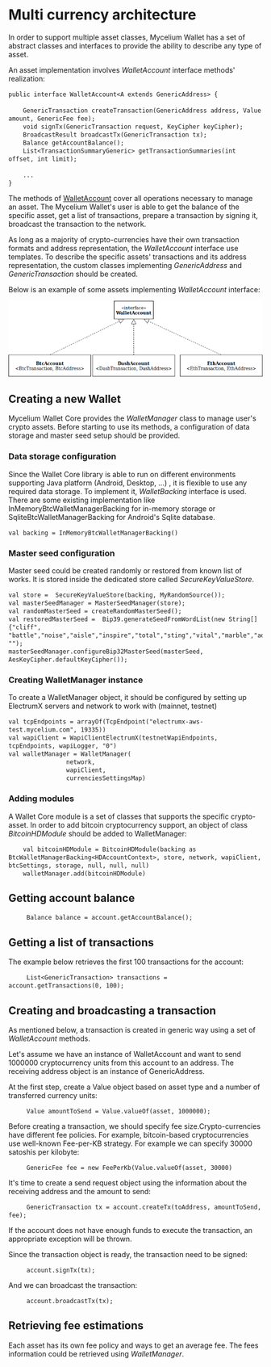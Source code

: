 # Multi currency architecture

In order to support multiple asset classes, Mycelium Wallet has a set of abstract classes 
and interfaces to provide the ability to describe any type of asset.

An asset implementation involves *WalletAccount* interface methods' realization:

```
public interface WalletAccount<A extends GenericAddress> {

    GenericTransaction createTransaction(GenericAddress address, Value amount, GenericFee fee);
    void signTx(GenericTransaction request, KeyCipher keyCipher);
    BroadcastResult broadcastTx(GenericTransaction tx);
    Balance getAccountBalance();
    List<TransactionSummaryGeneric> getTransactionSummaries(int offset, int limit);

    ...
}

```
The methods of [WalletAccount](../walletcore/src/main/java/com/mycelium/wapi/wallet/WalletAccount.java) cover all operations necessary to manage an asset. 
The Mycelium Wallet's user is able to get the balance of the specific asset, get a list of transactions,
prepare a transaction by signing it, broadcast the transaction to the network. 

As long as a majority of crypto-currencies have their own transaction formats
and address representation, the *WalletAccount* interface use templates. To describe the specific 
assets' transactions and its address representation, the custom classes implementing *GenericAddress* and *GenericTransaction*
should be created.
 
Below is an example of some assets implementing *WalletAccount* interface:


![Image](images/accs.png)

## Creating a new Wallet

Mycelium Wallet Core provides the *WalletManager* class to manage user's crypto assets. Before starting
to use its methods, a configuration of data storage and master seed setup should be provided.

### Data storage configuration

Since the Wallet Core library is able to run on different environments supporting Java platform 
(Android, Desktop, ...) , it is flexible to use any required data storage.
To implement it, *WalletBacking* interface is used. There are some existing implementation like
InMemoryBtcWalletManagerBacking for in-memory storage or SqliteBtcWalletManagerBacking for Android's
Sqlite database.

```
val backing = InMemoryBtcWalletManagerBacking()

```

### Master seed configuration

Master seed could be created randomly or restored from known list of works.
It is stored inside the dedicated store called *SecureKeyValueStore*.

```
val store =  SecureKeyValueStore(backing, MyRandomSource());
val masterSeedManager = MasterSeedManager(store);
val randomMasterSeed = createRandomMasterSeed();
val restoredMasterSeed =  Bip39.generateSeedFromWordList(new String[]{"cliff", "battle","noise","aisle","inspire","total","sting","vital","marble","add","daring","mouse"}, "");
masterSeedManager.configureBip32MasterSeed(masterSeed, AesKeyCipher.defaultKeyCipher());

```

### Creating WalletManager instance

To create a WalletManager object, it should be configured by setting up ElectrumX servers and 
network to work with (mainnet, testnet)

```
val tcpEndpoints = arrayOf(TcpEndpoint("electrumx-aws-test.mycelium.com", 19335))
val wapiClient = WapiClientElectrumX(testnetWapiEndpoints, tcpEndpoints, wapiLogger, "0")
val walletManager = WalletManager(
                network,
                wapiClient,
                currenciesSettingsMap)
```

### Adding modules

A Wallet Core module is a set of classes that supports the specific crypto-asset. In order to
add bitcoin cryptocurrency support, an object of class *BitcoinHDModule* should be added to
WalletManager:

```
    val bitcoinHDModule = BitcoinHDModule(backing as BtcWalletManagerBacking<HDAccountContext>, store, network, wapiClient, btcSettings, storage, null, null, null)
    walletManager.add(bitcoinHDModule)
```

## Getting account balance

```
     Balance balance = account.getAccountBalance();
``` 

## Getting a list of transactions

The example below retrieves the first 100 transactions for the account:

```
     List<GenericTransaction> transactions = account.getTransactions(0, 100);
``` 

## Creating and broadcasting a transaction

As mentioned below, a transaction is created in generic way using a set of *WalletAccount* methods.

Let's assume we have an instance of WalletAccount and want to send 1000000 cryptocurrency units
from this account to an address. The receiving address object is an instance of GenericAddress.

At the first step, create a Value object based on asset type 
and a number of transferred currency units:
 
```
     Value amountToSend = Value.valueOf(asset, 1000000);
``` 

Before creating a transaction, we should specify fee size.Crypto-currencies have different fee
 policies. For example, bitcoin-based cryptocurrencies use well-known Fee-per-KB strategy.
For example we can specify 30000 satoshis per kilobyte:

```
     GenericFee fee = new FeePerKb(Value.valueOf(asset, 30000)
```


It's time to create a send request object using the information about the receiving address and the 
amount to send:

```      
     GenericTransaction tx = account.createTx(toAddress, amountToSend, fee);
```      


If the account does not have enough funds to execute the transaction, an appropriate exception will
be thrown.  

Since the transaction object is ready, the transaction need to be signed:

``` 
     account.signTx(tx);
```    

And we can broadcast the transaction:    
    
``` 
     account.broadcastTx(tx);
```    

## Retrieving fee estimations

Each asset has its own fee policy and ways to get an average fee.
The fees information could be retrieved using *WalletManager*.
